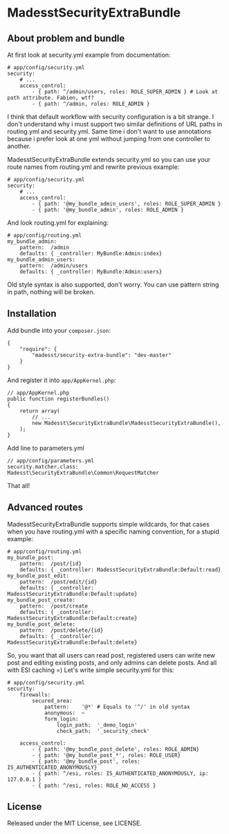 # MadesstSecurityExtraBundle

## About problem and bundle

At first look at security.yml example from documentation:

	# app/config/security.yml
    security:
		# ...
		access_control:
			- { path: ^/admin/users, roles: ROLE_SUPER_ADMIN } # Look at path attribute. Fabien, wtf?
			- { path: ^/admin, roles: ROLE_ADMIN }

I think that default workflow with security configuration is a bit strange. I don't understand why i must support
two similar definitions of URL paths in routing.yml and security.yml. Same time i don't want to use annotations because
i prefer look at one yml without jumping from one controller to another.

MadesstSecurityExtraBundle extends security.yml so you can use your route names from routing.yml and rewrite previous example:

	# app/config/security.yml
    security:
		# ...
		access_control:
			- { path: '@my_bundle_admin_users', roles: ROLE_SUPER_ADMIN }
			- { path: '@my_bundle_admin', roles: ROLE_ADMIN }

And look routing.yml for explaining:

	# app/config/routing.yml
	my_bundle_admin:
        pattern:  /admin
        defaults: { _controller: MyBundle:Admin:index}
	my_bundle_admin_users:
		pattern:  /admin/users
		defaults: { _controller: MyBundle:Admin:users}

Old style syntax is also supported, don't worry. You can use pattern string in path, nothing will be broken.

## Installation

Add bundle into your `composer.json`:

    {
        "require": {
            "madesst/security-extra-bundle": "dev-master"
        }
    }

And register it into `app/AppKernel.php`:

    // app/AppKernel.php
    public function registerBundles()
    {
        return array(
            // ...
            new Madesst\SecurityExtraBundle\MadesstSecurityExtraBundle(),
        );
    }

Add line to parameters.yml

    // app/config/parameters.yml
    security.matcher.class: Madesst\SecurityExtraBundle\Common\RequestMatcher

That all!

## Advanced routes

MadesstSecurityExtraBundle supports simple wildcards, for that cases when you have routing.yml with a specific naming
convention, for a stupid example:

	# app/config/routing.yml
	my_bundle_post:
        pattern:  /post/{id}
        defaults: { _controller: MadesstSecurityExtraBundle:Default:read}
    my_bundle_post_edit:
        pattern:  /post/edit/{id}
        defaults: { _controller: MadesstSecurityExtraBundle:Default:update}
    my_bundle_post_create:
        pattern:  /post/create
        defaults: { _controller: MadesstSecurityExtraBundle:Default:create}
    my_bundle_post_delete:
        pattern:  /post/delete/{id}
        defaults: { _controller: MadesstSecurityExtraBundle:Default:delete}

So, you want that all users can read post, registered users can write new post and editing existing posts, and only
admins can delete posts. And all with ESI caching =) Let's write simple security.yml for this:

	# app/config/security.yml
	security:
        firewalls:
            secured_area:
                pattern:    '@*' # Equals to '^/' in old syntax
                anonymous:  ~
                form_login:
                    login_path:  '_demo_login'
                    check_path:  '_security_check'

        access_control:
            - { path: '@my_bundle_post_delete', roles: ROLE_ADMIN}
            - { path: '@my_bundle_post_*', roles: ROLE_USER}
            - { path: '@my_bundle_post', roles: IS_AUTHENTICATED_ANONYMOUSLY}
			- { path: ^/esi, roles: IS_AUTHENTICATED_ANONYMOUSLY, ip: 127.0.0.1 }
			- { path: ^/esi, roles: ROLE_NO_ACCESS }

## License

Released under the MIT License, see LICENSE.